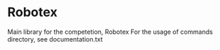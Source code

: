 # Robotex
Main library for the competetion, Robotex
For the usage of commands directory, see documentation.txt

